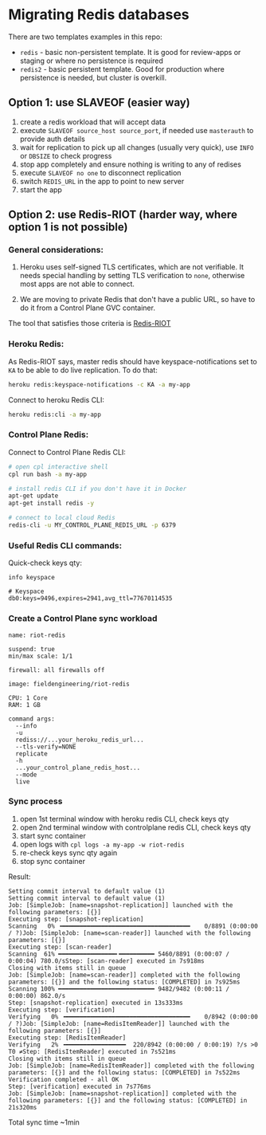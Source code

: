 # Migrating Redis databases

There are two templates examples in this repo:
- `redis` - basic non-persistent template. It is good for review-apps or staging or where no persistence is required
- `redis2` - basic persistent template. Good for production where persistence is needed, but cluster is overkill.

## Option 1: use SLAVEOF (easier way)

1. create a redis workload that will accept data
2. execute `SLAVEOF source_host source_port`, if needed use `masterauth` to provide auth details
3. wait for replication to pick up all changes (usually very quick), use `INFO` or `DBSIZE` to check progress
4. stop app completely and ensure nothing is writing to any of redises
5. execute `SLAVEOF no one` to disconnect replication
6. switch `REDIS_URL` in the app to point to new server
7. start the app

## Option 2: use Redis-RIOT (harder way, where option 1 is not possible)

### General considerations:

1. Heroku uses self-signed TLS certificates, which are not verifiable. It needs special handling by setting
TLS verification to `none`, otherwise most apps are not able to connect.

2. We are moving to private Redis that don't have a public URL, so have to do it from a Control Plane GVC container.

The tool that satisfies those criteria is [Redis-RIOT](https://developer.redis.com/riot/riot-redis/index.html)

### Heroku Redis:

As Redis-RIOT says, master redis should have keyspace-notifications set to `KA` to be able to do live replication.
To do that:

```sh
heroku redis:keyspace-notifications -c KA -a my-app
```

Connect to heroku Redis CLI:
```sh
heroku redis:cli -a my-app
```

### Control Plane Redis:

Connect to Control Plane Redis CLI:

```sh
# open cpl interactive shell
cpl run bash -a my-app

# install redis CLI if you don't have it in Docker
apt-get update
apt-get install redis -y

# connect to local cloud Redis
redis-cli -u MY_CONTROL_PLANE_REDIS_URL -p 6379
```

### Useful Redis CLI commands:

Quick-check keys qty:
```
info keyspace

# Keyspace
db0:keys=9496,expires=2941,avg_ttl=77670114535
```

### Create a Control Plane sync workload

```
name: riot-redis

suspend: true
min/max scale: 1/1

firewall: all firewalls off

image: fieldengineering/riot-redis

CPU: 1 Core
RAM: 1 GB

command args:
  --info
  -u
  rediss://...your_heroku_redis_url...
  --tls-verify=NONE
  replicate
  -h
  ...your_control_plane_redis_host...
  --mode
  live
```

### Sync process

1. open 1st terminal window with heroku redis CLI, check keys qty
2. open 2nd terminal window with controlplane redis CLI, check keys qty
3. start sync container
4. open logs with `cpl logs -a my-app -w riot-redis`
4. re-check keys sync qty again
5. stop sync container

Result:
```
Setting commit interval to default value (1)
Setting commit interval to default value (1)
Job: [SimpleJob: [name=snapshot-replication]] launched with the following parameters: [{}]
Executing step: [snapshot-replication]
Scanning   0% ╺━━━━━━━━━━━━━━━━━━━━━━━━━━━━━━━━━━━━    0/8891 (0:00:00 / ?)Job: [SimpleJob: [name=scan-reader]] launched with the following parameters: [{}]
Executing step: [scan-reader]
Scanning  61% ━━━━━━━━━━━━━━━━╸━━━━━━━━━━ 5460/8891 (0:00:07 / 0:00:04) 780.0/sStep: [scan-reader] executed in 7s918ms
Closing with items still in queue
Job: [SimpleJob: [name=scan-reader]] completed with the following parameters: [{}] and the following status: [COMPLETED] in 7s925ms
Scanning 100% ━━━━━━━━━━━━━━━━━━━━━━━━━━━ 9482/9482 (0:00:11 / 0:00:00) 862.0/s
Step: [snapshot-replication] executed in 13s333ms
Executing step: [verification]
Verifying   0% ╺━━━━━━━━━━━━━━━━━━━━━━━━━━━━━━━━━━━    0/8942 (0:00:00 / ?)Job: [SimpleJob: [name=RedisItemReader]] launched with the following parameters: [{}]
Executing step: [RedisItemReader]
Verifying   2% ╺━━━━━━━━━━━━━━━━━  220/8942 (0:00:00 / 0:00:19) ?/s >0 T0 ≠Step: [RedisItemReader] executed in 7s521ms
Closing with items still in queue
Job: [SimpleJob: [name=RedisItemReader]] completed with the following parameters: [{}] and the following status: [COMPLETED] in 7s522ms
Verification completed - all OK
Step: [verification] executed in 7s776ms
Job: [SimpleJob: [name=snapshot-replication]] completed with the following parameters: [{}] and the following status: [COMPLETED] in 21s320ms
```

Total sync time ~1min
